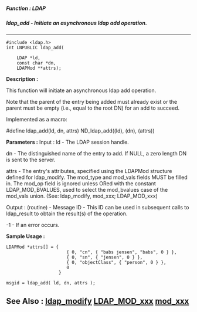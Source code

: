 ##### Function : LDAP
##### ldap_add - Initiate an asynchronous ldap add operation.
---
```
#include <ldap.h>
int LNPUBLIC ldap_add(

	LDAP *ld,
	const char *dn,
	LDAPMod **attrs);
```
**Description :**

This function will initiate an asynchronous ldap add operation.

Note that the parent of the entry being added must already exist or the parent 
must be empty (i.e., equal to the root DN) for an add to succeed.

Implemented as a macro:

#define ldap_add(ld, dn, attrs) ND_ldap_add((ld), (dn), (attrs))

**Parameters :**
Input :
ld  -  The LDAP session handle.

dn  -  The distinguished name of the entry to add.  If NULL, a zero length DN is sent to the server.

attrs  -  The entry's attributes, specified using the LDAPMod structure defined for ldap_modify. The mod_type and mod_vals fields MUST be filled in.  The mod_op field is ignored unless ORed with the constant LDAP_MOD_BVALUES, used to select the mod_bvalues case of the mod_vals union. (See: ldap_modify, mod_xxx; LDAP_MOD_xxx)

Output :
(routine)  -  Message ID - This ID can be used in subsequent calls to ldap_result to obtain the result(s) of the operation.

-1 - If an error occurs.



**Sample Usage :**
```
LDAPMod *attrs[] = { 
                       { 0, "cn", { "babs jensen", "babs", 0 } },
                       { 0, "sn", { "jensen", 0 } },
                       { 0, "objectClass", { "person", 0 } },
                       0
                    }

msgid = ldap_add( ld, dn, attrs );
```
**See Also :**
[ldap_modify](/domino-c-api-docs/reference/Func/ldap_modify)
[LDAP_MOD_xxx](/domino-c-api-docs/reference/Symb/LDAP_MOD_xxx)
[mod_xxx](/domino-c-api-docs/reference/Symb/mod_xxx)
---
